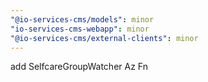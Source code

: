 ```yaml
---
"@io-services-cms/models": minor
"io-services-cms-webapp": minor
"@io-services-cms/external-clients": minor
---
```


add SelfcareGroupWatcher Az Fn
